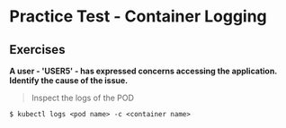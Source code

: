 # Practice Test - Container Logging

## Exercises

**A user - 'USER5' - has expressed concerns accessing the application. Identify the cause of the issue.**

> Inspect the logs of the POD

`$ kubectl logs <pod name> -c <container name>`


